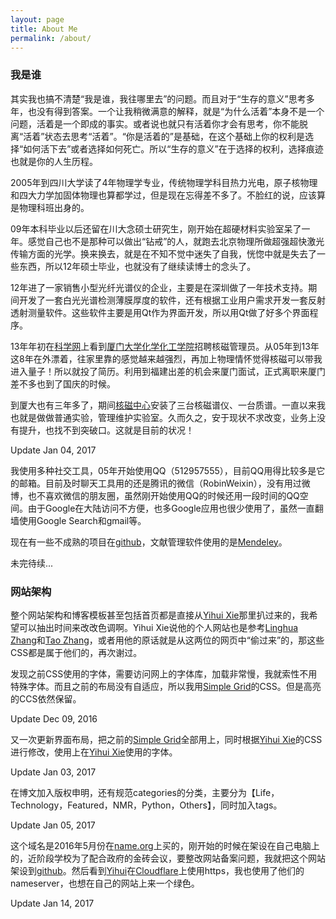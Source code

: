 ```yaml
---
layout: page
title: About Me
permalink: /about/
---
```


### 我是谁

其实我也搞不清楚“我是谁，我往哪里去”的问题。而且对于“生存的意义”思考多年，也没有得到答案。一个让我稍微满意的解释，就是“为什么活着”本身不是一个问题，活着是一个即成的事实。或者说也就只有活着你才会有思考，你不能脱离“活着”状态去思考“活着”。“你是活着的”是基础，在这个基础上你的权利是选择“如何活下去”或者选择如何死亡。所以“生存的意义”在于选择的权利，选择痕迹也就是你的人生历程。

2005年到四川大学读了4年物理学专业，传统物理学科目热力光电，原子核物理和四大力学加固体物理也算都学过，但是现在忘得差不多了。不脸红的说，应该算是物理科班出身的。

09年本科毕业以后还留在川大念硕士研究生，刚开始在超硬材料实验室呆了一年。感觉自己也不是那种可以做出“钻戒”的人，就跑去北京物理所做超强超快激光传输方面的光学。换来换去，就是在不知不觉中迷失了自我，恍惚中就是失去了一些东西，所以12年硕士毕业，也就没有了继续读博士的念头了。

12年进了一家销售小型光纤光谱仪的企业，主要是在深圳做了一年技术支持。期间开发了一套白光光谱检测薄膜厚度的软件，还有根据工业用户需求开发一套反射透射测量软件。这些软件主要是用Qt作为界面开发，所以用Qt做了好多个界面程序。

13年年初在[科学网](http://sciencenet.cn)上看到[厦门大学化学化工学院](http://chem.xmu.edu.cn)招聘核磁管理员。从05年到13年这8年在外漂着，往家里靠的感觉越来越强烈，再加上物理情怀觉得核磁可以带我进入量子！所以就投了简历。利用到福建出差的机会来厦门面试，正式离职来厦门差不多也到了国庆的时候。

到厦大也有三年多了，期间[核磁中心](http://nmrcen.xmu.edu.cn)安装了三台核磁谱仪、一台质谱。一直以来我也就是做做普通实验，管理维护实验室。久而久之，安于现状不求改变，业务上没有提升，也找不到突破口。这就是目前的状况！
<div class="meta">Update Jan 04, 2017</div>

我使用多种社交工具，05年开始使用QQ（512957555），目前QQ用得比较多是它的邮箱。目前及时聊天工具用的还是腾讯的微信（RobinWeixin），没有用过微博，也不喜欢微信的朋友圈，虽然刚开始使用QQ的时候还用一段时间的QQ空间。由于Google在大陆访问不方便，也多Google应用也很少使用了，虽然一直翻墙使用Google Search和gmail等。

现在有一些不成熟的项目在[github](https://github.com/fenglb)，文献管理软件使用的是[Mendeley](https://www.mendeley.com)。

未完待续...

### 网站架构

整个网站架构和博客模板甚至包括首页都是直接从[Yihui Xie](http://yihui.name)那里扒过来的，我希望可以抽出时间来改改色调啊。Yihui Xie说他的个人网站也是参考[Linghua Zhang](http://lhzhang.com)和[Tao Zhang](http://ztpala.com)，或者用他的原话就是从这两位的网页中“偷过来”的，那这些CSS都是属于他们的，再次谢过。

发现之前CSS使用的字体，需要访问网上的字体库，加载非常慢，我就索性不用特殊字体。而且之前的布局没有自适应，所以我用[Simple Grid](http://www.simplegrid.io)的CSS。但是高亮的CCS依然保留。
<div class="meta">Update Dec 09, 2016</div>

又一次更新界面布局，把之前的[Simple Grid](http://www.simplegrid.io)全部用上，同时根据[Yihui Xie](http://yihui.name)的CSS进行修改，使用上在[Yihui Xie](http://yihui.name)使用的字体。
<div class="meta">Update Jan 03, 2017</div>

在博文加入版权申明，还有规范categories的分类，主要分为【Life，Technology，Featured，NMR，Python，Others】，同时加入tags。
<div class="meta">Update Jan 05, 2017</div>

这个域名是2016年5月份在[name.org](https://www.name.org)上买的，刚开始的时候在架设在自己电脑上的，近阶段学校为了配合政府的金砖会议，要整改网站备案问题，我就把这个网站架设到[github](https://github.com/fenglb)。然后看到[Yihui](https://yihui.name)在[Cloudflare](https://www.cloudflare.com)上使用https，我也使用了他们的nameserver，也想在自己的网站上来一个绿色。
<div class="meta">Update Jan 14, 2017</div>
